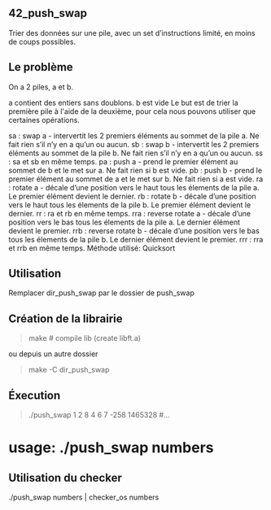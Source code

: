 42_push_swap
----------

Trier des données sur une pile, avec un set d’instructions limité, en moins de coups possibles.

Le problème
----------

On a 2 piles, a et b.

a contient des entiers sans doublons.
b est vide
Le but est de trier la première pile à l'aide de la deuxième, pour cela nous pouvons utiliser que certaines opérations.

sa : swap a - intervertit les 2 premiers éléments au sommet de la pile a. Ne fait rien s’il n’y en a qu’un ou aucun.
sb : swap b - intervertit les 2 premiers éléments au sommet de la pile b. Ne fait rien s’il n’y en a qu’un ou aucun.
ss : sa et sb en même temps.
pa : push a - prend le premier élément au sommet de b et le met sur a. Ne fait rien si b est vide.
pb : push b - prend le premier élément au sommet de a et le met sur b. Ne fait rien si a est vide.
ra : rotate a - décale d’une position vers le haut tous les élements de la pile a. Le premier élément devient le dernier.
rb : rotate b - décale d’une position vers le haut tous les élements de la pile b. Le premier élément devient le dernier.
rr : ra et rb en même temps.
rra : reverse rotate a - décale d’une position vers le bas tous les élements de la pile a. Le dernier élément devient le premier.
rrb : reverse rotate b - décale d’une position vers le bas tous les élements de la pile b. Le dernier élément devient le premier.
rrr : rra et rrb en même temps.
Méthode utilisé: Quicksort

Utilisation
----------

Remplacer dir_push_swap par le dossier de push_swap

Création de la librairie
----------

>make # compile lib (create libft.a)
>
ou depuis un autre dossier
>make -C dir_push_swap

Éxecution
----------

>./push_swap 1 2 8 4 6 7 -258 1465328 #...
# usage: ./push_swap numbers

Utilisation du checker
----------
./push_swap numbers | checker_os numbers
